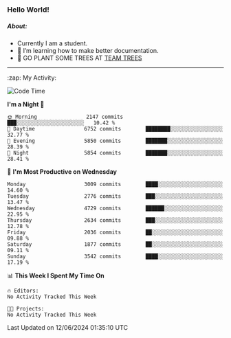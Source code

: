 ### Hello World!

##### About:
- Currently I am a student.
- 🌱 I’m learning how to make better documentation.
- 🌱 GO PLANT SOME TREES AT [TEAM TREES](https://teamtrees.org/)

---
  <summary>:zap: My Activity:</summary>
  
<!--START_SECTION:waka-->
![Code Time](http://img.shields.io/badge/Code%20Time-1%2C377%20hrs%2025%20mins-blue)

**I'm a Night 🦉** 

```text
🌞 Morning                2147 commits        ███░░░░░░░░░░░░░░░░░░░░░░   10.42 % 
🌆 Daytime                6752 commits        ████████░░░░░░░░░░░░░░░░░   32.77 % 
🌃 Evening                5850 commits        ███████░░░░░░░░░░░░░░░░░░   28.39 % 
🌙 Night                  5854 commits        ███████░░░░░░░░░░░░░░░░░░   28.41 % 
```
📅 **I'm Most Productive on Wednesday** 

```text
Monday                   3009 commits        ████░░░░░░░░░░░░░░░░░░░░░   14.60 % 
Tuesday                  2776 commits        ███░░░░░░░░░░░░░░░░░░░░░░   13.47 % 
Wednesday                4729 commits        ██████░░░░░░░░░░░░░░░░░░░   22.95 % 
Thursday                 2634 commits        ███░░░░░░░░░░░░░░░░░░░░░░   12.78 % 
Friday                   2036 commits        ██░░░░░░░░░░░░░░░░░░░░░░░   09.88 % 
Saturday                 1877 commits        ██░░░░░░░░░░░░░░░░░░░░░░░   09.11 % 
Sunday                   3542 commits        ████░░░░░░░░░░░░░░░░░░░░░   17.19 % 
```


📊 **This Week I Spent My Time On** 

```text
🔥 Editors: 
No Activity Tracked This Week

🐱‍💻 Projects: 
No Activity Tracked This Week
```


 Last Updated on 12/06/2024 01:35:10 UTC
<!--END_SECTION:waka-->

